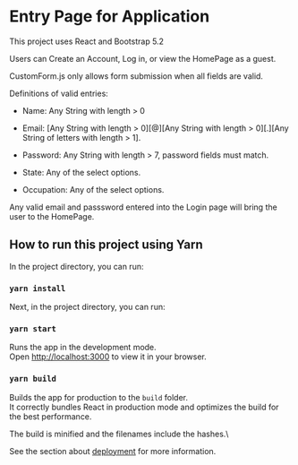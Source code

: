 # Entry Page for Application

This project uses React and Bootstrap 5.2

Users can Create an Account, Log in, or view the HomePage as a guest.

CustomForm.js only allows form submission when all fields are valid.

Definitions of valid entries:

* Name: Any String with length > 0

* Email: [Any String with length > 0][@][Any String with length > 0][.][Any String of letters with length > 1].

* Password: Any String with length > 7, password fields must match.

* State: Any of the select options.

* Occupation: Any of the select options.

Any valid email and passsword entered into the Login page will bring the user to the HomePage.

## How to run this project using Yarn

In the project directory, you can run:

### `yarn install`


Next, in the project directory, you can run:

### `yarn start`

Runs the app in the development mode.\
Open [http://localhost:3000](http://localhost:3000) to view it in your browser.


### `yarn build`

Builds the app for production to the `build` folder.\
It correctly bundles React in production mode and optimizes the build for the best performance.

The build is minified and the filenames include the hashes.\

See the section about [deployment](https://facebook.github.io/create-react-app/docs/deployment) for more information.


